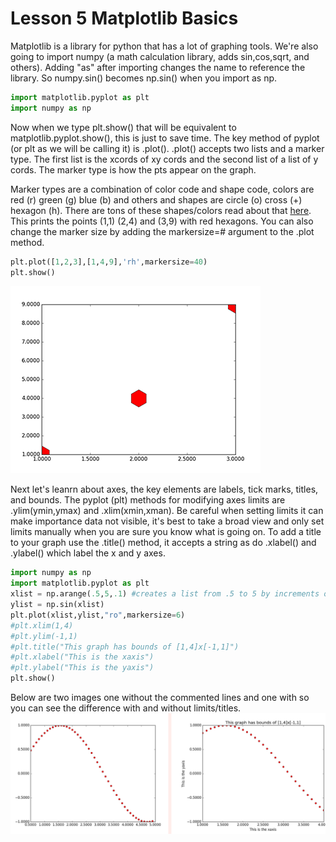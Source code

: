 # Lesson 5 Matplotlib Basics

Matplotlib is a library for python that has a lot of graphing tools. We're also going to import numpy (a math calculation library, adds sin,cos,sqrt, and others). Adding "as" after importing changes the name to reference the library. So numpy.sin() becomes np.sin() when you import as np.
```python
import matplotlib.pyplot as plt
import numpy as np
```
Now when we type plt.show() that will be equivalent to matplotlib.pyplot.show(), this is just to save time. The key method of pyplot (or plt as we will be calling it) is .plot(). .plot() accepts two lists and a marker type. The first list is the xcords of xy cords and the second list of a list of y cords. The marker type is how the pts appear on the graph.

Marker types are a combination of color code and shape code, colors are red (r) green (g) blue (b) and others and shapes are circle (o) cross (+) hexagon (h). There are tons of these shapes/colors read about that [here](https://matplotlib.org/api/markers_api.html#module-matplotlib.markers). This prints the points (1,1) (2,4) and (3,9) with red hexagons.
You can also change the marker size by adding the markersize=# argument to the .plot method.

```python
plt.plot([1,2,3],[1,4,9],'rh',markersize=40)
plt.show()
```
![matplotlib graph](https://github.com/UncleIroh/Learning-Rebound/blob/master/fig.png?raw=true)

Next let's leanrn about axes, the key elements are labels, tick marks, titles, and bounds.
The pyplot (plt) methods for modifying axes limits are .ylim(ymin,ymax) and .xlim(xmin,xman). Be careful when setting limits it can make importance data not visible, it's best to take a broad view and only set limits manually when you are sure you know what is going on. To add a title to your graph use the .title() method, it accepts a string as do .xlabel() and .ylabel() which label the x and y axes.
```python
import numpy as np
import matplotlib.pyplot as plt
xlist = np.arange(.5,5,.1) #creates a list from .5 to 5 by increments of .1
ylist = np.sin(xlist)
plt.plot(xlist,ylist,"ro",markersize=6)
#plt.xlim(1,4)
#plt.ylim(-1,1)
#plt.title("This graph has bounds of [1,4]x[-1,1]")
#plt.xlabel("This is the xaxis")
#plt.ylabel("This is the yaxis")
plt.show()

```
Below are two images one without the commented lines and one with so you can see the difference with and without limits/titles.
![Comparison](https://raw.githubusercontent.com/UncleIroh/Learning-Rebound/master/comp.png)
